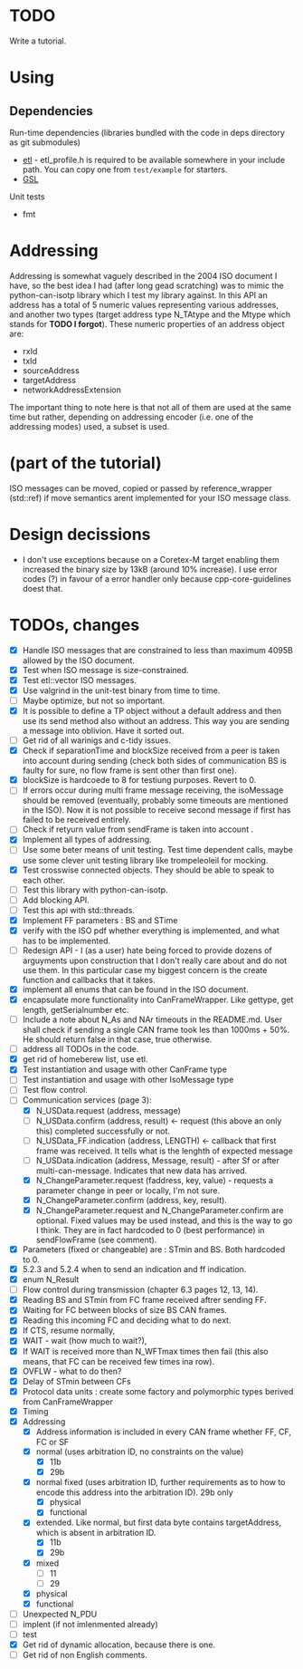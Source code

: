 # TODO
Write a tutorial.

# Using
## Dependencies
Run-time dependencies (libraries bundled with the code in deps directory as git submodules)
* [etl](https://www.etlcpp.com/map.html) - etl_profile.h is required to be available somewhere in your include path. You can copy one from ```test/example``` for starters.
* [GSL](https://github.com/microsoft/GSL)

Unit tests
* fmt


# Addressing
Addressing is somewhat vaguely described in the 2004 ISO document I have, so the best idea I had (after long gead scratching) was to mimic the python-can-isotp library which I test my library against. In this API an address has a total of 5 numeric values representing various addresses, and another two types (target address type N_TAtype and the Mtype which stands for **TODO I forgot**). These numeric properties of an address object are:
* rxId
* txId
* sourceAddress
* targetAddress
* networkAddressExtension

The important thing to note here is that not all of them are used at the same time but rather, depending on addressing encoder (i.e. one of the addressing modes) used, a subset is used. 



# (part of the tutorial)
ISO messages can be moved, copied or passed by reference_wrapper (std::ref) if move semantics arent implemented for your ISO message class.

# Design decissions
* I don't use exceptions because on a Coretex-M target enabling them increased the binary size by 13kB (around 10% increase). I use error codes (?) in favour of a error handler only because cpp-core-guidelines doest that.

# TODOs, changes

- [x] Handle ISO messages that are constrained to less than maximum 4095B allowed by the ISO document.
- [x] Test when ISO message is size-constrained.
- [x] Test etl::vector ISO messages.
- [x] Use valgrind in the unit-test binary from time to time.
- [ ] Maybe optimize, but not so important.
- [x] It is possible to define a TP object without a default address and then use its send method also without an address. This way you are sending a message into oblivion. Have it sorted out.
- [ ] Get rid of all warinigs and c-tidy issues.
- [x] Check if separationTime and blockSize received from a peer is taken into account during sending (check both sides of communication BS is faulty for sure, no flow frame is sent other than first one).
- [x] blockSize is hardcoede to 8 for testiung purposes. Revert to 0.
- [ ] If errors occur during multi frame message receiving, the isoMessage should be removed (eventually, probably some timeouts are mentioned in the ISO). Now it is not possible to receive second message if first has failed to be received entirely.
- [ ] Check if retyurn value from sendFrame is taken into account .
- [x] Implement all types of addressing.
- [ ] Use some beter means of unit testing. Test time dependent calls, maybe use some clever unit testing library like trompeleoleil for mocking.
- [x] Test crosswise connected objects. They should be able to speak to each other.
- [ ] Test this library with python-can-isotp.
- [ ] Add blocking API.
- [ ] Test this api with std::threads.
- [x] Implement FF parameters : BS and STime
- [x] verify with the ISO pdf whether everything is implemented, and what has to be implemented.
- [ ] Redesign API - I (as a user) hate being forced to provide dozens of arguyments upon construction that I don't really care about and do not use them. In this particular case my biggest concern is the create function and callbacks that it takes.
- [x] implement all enums that can be found in the ISO document.
- [x] encapsulate more functionality into CanFrameWrapper. Like gettype, get length, getSerialnumber  etc.
- [ ] Include a note about N_As and NAr timeouts in the README.md. User shall check if sending a single CAN frame took les than 1000ms + 50%. He should return false in that case, true otherwise.
- [ ] address all TODOs in the code.
- [x] get rid of homeberew list, use etl.
- [x] Test instantiation and usage with other CanFrame type
- [ ] Test instantiation and usage with other IsoMessage type
- [ ] Test flow control.
- [ ] Communication services (page 3):
  - [x] N_USData.request (address, message)
  - [ ] N_USData.confirm (address, result) <- request (this above an only this) completed successfully or not.
  - [ ] N_USData_FF.indication (address, LENGTH) <- callback that first frame was received. It tells what is the lenghth of expected message
  - [ ] N_USData.indication (address, Message, result) - after Sf or after multi-can-message. Indicates that new data has arrived.
  - [x] N_ChangeParameter.request (faddress, key, value) - requests a parameter change in peer or locally, I'm not sure.
  - [x] N_ChangeParameter.confirm  (address, key, result).
  - [x] N_ChangeParameter.request and N_ChangeParameter.confirm are optional. Fixed values may be used instead, and this is the way to go I think. They are in fact hardcoded to 0 (best performance) in sendFlowFrame (see comment).
- [x] Parameters (fixed or changeable) are : STmin and BS. Both hardcoded to 0.
- [x] 5.2.3 and 5.2.4 when to send an indication and ff indication.
- [x] enum N_Result
- [ ] Flow control during transmission (chapter 6.3 pages 12, 13, 14).
- [x] Reading BS and STmin from FC frame received aftrer sending FF.
- [x] Waiting for FC between blocks of size BS CAN frames.
- [x] Reading this incoming FC and deciding what to do next.
- [x] If CTS, resume normally,
- [x] WAIT - wait (how much to wait?),
- [x] If WAIT is received more than N_WFTmax times then fail (this also means, that FC can be received few times ina row).
- [x] OVFLW - what to do then?
- [x] Delay of STmin between CFs
- [x] Protocol data units : create some factory and polymorphic types berived from CanFrameWrapper
- [x] Timing
- [x] Addressing
  - [x] Address information is included in every CAN frame whether FF, CF, FC or SF
  - [x] normal (uses arbitration ID, no constraints on the value)
     - [x] 11b
     - [x] 29b
  - [x] normal fixed (uses arbitration ID, further requirements as to how to encode this address into the arbitration ID). 29b only
     - [x] physical
     - [x] functional
  -  [x] extended. Like normal, but first data byte contains targetAddress, which is absent in arbitration ID.
     - [x] 11b
     - [x] 29b
  -  [x] mixed
     - [ ] 11
     - [ ] 29
  - [x] physical
  - [x] functional
- [ ] Unexpected N_PDU
-  [ ] implent (if not imlenmented already)
-  [ ] test
- [x] Get rid of dynamic allocation, because there is one.
- [ ] Get rid of non English comments.
